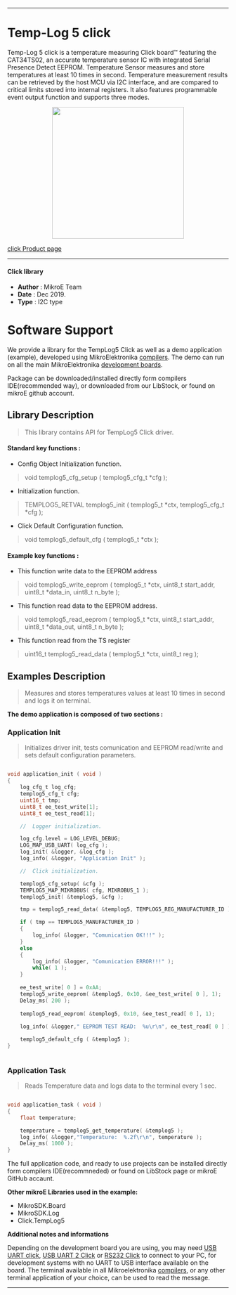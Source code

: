 
 

---
# Temp-Log 5 click

Temp-Log 5 click is a temperature measuring Click board™ featuring the CAT34TS02, an accurate temperature sensor IC with integrated Serial Presence Detect EEPROM. Temperature Sensor measures and store temperatures at least 10 times in second. Temperature measurement results can be retrieved by the host MCU via I2C interface, and are compared to critical limits stored into internal registers. It also features programmable event output function and supports three modes.

<p align="center">
  <img src="https://download.mikroe.com/images/click_for_ide/templog5_click.png" height=300px>
</p>

[click Product page](<https://www.mikroe.com/temp-log-5-click>)

---


#### Click library 

- **Author**        : MikroE Team
- **Date**          : Dec 2019.
- **Type**          : I2C type


# Software Support

We provide a library for the TempLog5 Click 
as well as a demo application (example), developed using MikroElektronika 
[compilers](https://shop.mikroe.com/compilers). 
The demo can run on all the main MikroElektronika [development boards](https://shop.mikroe.com/development-boards).

Package can be downloaded/installed directly form compilers IDE(recommended way), or downloaded from our LibStock, or found on mikroE github account. 

## Library Description

> This library contains API for TempLog5 Click driver.

#### Standard key functions :

- Config Object Initialization function.
> void templog5_cfg_setup ( templog5_cfg_t *cfg ); 
 
- Initialization function.
> TEMPLOG5_RETVAL templog5_init ( templog5_t *ctx, templog5_cfg_t *cfg );

- Click Default Configuration function.
> void templog5_default_cfg ( templog5_t *ctx );


#### Example key functions :

- This function write data to the EEPROM address
> void templog5_write_eeprom ( templog5_t *ctx, uint8_t start_addr, uint8_t *data_in, uint8_t n_byte );

- This function read data to the EEPROM address.
> void templog5_read_eeprom ( templog5_t *ctx, uint8_t start_addr, uint8_t *data_out, uint8_t n_byte );

- This function read from the TS register
> uint16_t templog5_read_data ( templog5_t *ctx, uint8_t reg );

## Examples Description

> Measures and stores temperatures values at least 10 times in second and logs it on terminal.

**The demo application is composed of two sections :**

### Application Init 

> Initializes driver init, tests comunication and EEPROM read/write and sets default configuration parameters.

```c

void application_init ( void )
{
    log_cfg_t log_cfg;
    templog5_cfg_t cfg;
    uint16_t tmp;
    uint8_t ee_test_write[1];
    uint8_t ee_test_read[1];

    //  Logger initialization.

    log_cfg.level = LOG_LEVEL_DEBUG;
    LOG_MAP_USB_UART( log_cfg );
    log_init( &logger, &log_cfg );
    log_info( &logger, "Application Init" );

    //  Click initialization.

    templog5_cfg_setup( &cfg );
    TEMPLOG5_MAP_MIKROBUS( cfg, MIKROBUS_1 );
    templog5_init( &templog5, &cfg );

    tmp = templog5_read_data( &templog5, TEMPLOG5_REG_MANUFACTURER_ID );

    if ( tmp == TEMPLOG5_MANUFACTURER_ID )
    {
        log_info( &logger, "Comunication OK!!!" );
    }
    else
    {
        log_info( &logger, "Comunication ERROR!!!" );
        while( 1 );
    }
   
    ee_test_write[ 0 ] = 0xAA;
    templog5_write_eeprom( &templog5, 0x10, &ee_test_write[ 0 ], 1);
    Delay_ms( 200 );
    
    templog5_read_eeprom( &templog5, 0x10, &ee_test_read[ 0 ], 1);
 
    log_info( &logger," EEPROM TEST READ:  %u\r\n", ee_test_read[ 0 ] ); 

    templog5_default_cfg ( &templog5 );
}
  
```

### Application Task

> Reads Temperature data and logs data to the terminal every 1 sec.

```c

void application_task ( void )
{
    float temperature;

    temperature = templog5_get_temperature( &templog5 );
    log_info( &logger,"Temperature:  %.2f\r\n", temperature );
    Delay_ms( 1000 );
} 

```

The full application code, and ready to use projects can be  installed directly form compilers IDE(recommneded) or found on LibStock page or mikroE GitHub accaunt.

**Other mikroE Libraries used in the example:** 

- MikroSDK.Board
- MikroSDK.Log
- Click.TempLog5

**Additional notes and informations**

Depending on the development board you are using, you may need 
[USB UART click](https://shop.mikroe.com/usb-uart-click), 
[USB UART 2 Click](https://shop.mikroe.com/usb-uart-2-click) or 
[RS232 Click](https://shop.mikroe.com/rs232-click) to connect to your PC, for 
development systems with no UART to USB interface available on the board. The 
terminal available in all Mikroelektronika 
[compilers](https://shop.mikroe.com/compilers), or any other terminal application 
of your choice, can be used to read the message.



---
